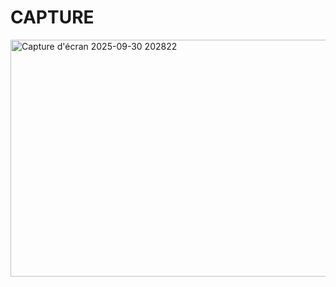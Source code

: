 # CAPTURE

<img width="777" height="379" alt="Capture d'écran 2025-09-30 202822" src="https://github.com/user-attachments/assets/7628c649-eccb-4e92-a0b3-493f06dc1100" />

